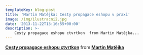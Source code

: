 ```yaml
---
templateKey: blog-post
title: 'Martin Matějka: Cesty propagace eshopu v praxi'
image: /img/ilustracni2.jpg
date: '2013-11-22T13:16:55+00:00'
description: >-
    Cesty propagace eshopu ctvrtkon  from Martin Matějka...
---
```

  **[Cesty propagace eshopu ctvrtkon](https://www.slideshare.net/martinmatejka/cesty-propagace-eshopu-ctvrtkon "Cesty propagace eshopu ctvrtkon")**  from **[Martin Matějka](http://www.slideshare.net/martinmatejka)**